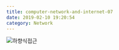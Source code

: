 ```yaml
---
title: computer-network-and-internet-07
date: 2019-02-10 19:20:54
category: Network
---
```


![하향식접근](https://s3.ap-northeast-2.amazonaws.com/static.gracieuxyh.dev/network/book.jpg)
